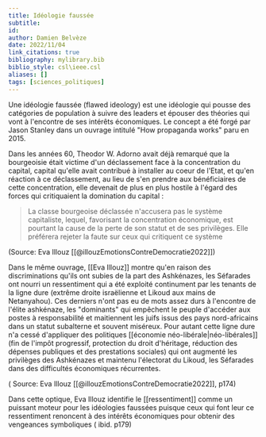 ```yaml
---
title: Idéologie faussée
subtitle:
id: 
author: Damien Belvèze
date: 2022/11/04
link_citations: true
bibliography: mylibrary.bib
biblio_style: csl\ieee.csl
aliases: []
tags: [sciences_politiques]
---
```


Une idéologie faussée (flawed ideology) est une idéologie qui pousse des catégories de population à suivre des leaders et épouser des théories qui vont à l'encontre de ses intérêts économiques. 
Le concept a été forgé par Jason Stanley dans un ouvrage intitulé "How propaganda works" paru en 2015. 

Dans les années 60, Theodor W. Adorno avait déjà remarqué que la bourgeoisie était victime d'un déclassement face à la concentration du capital, capital qu'elle avait contribué à installer au coeur de l'Etat, et qu'en réaction à ce déclassement, au lieu de s'en prendre aux bénéficiaires de cette concentration, elle devenait de plus en plus hostile à l'égard des forces qui critiquaient la domination du capital : 

> La classe bourgeoise déclassée n'accusera pas le système capitaliste, lequel, favorisant la concentration économique, est pourtant la cause de la perte de son statut et de ses privilèges. Elle préférera rejeter la faute sur ceux qui critiquent ce système

(Source: Eva Illouz  [[@illouzEmotionsContreDemocratie2022]])

Dans le même ouvrage, [[Eva Illouz]] montre qu'en raison des discriminations qu'ils ont subies de la part des Ashkénazes, les Séfarades ont nourri un ressentiment qui a été exploité continument par les tenants de la ligne dure (extrême droite israëlienne et Likoud aux mains de Netanyahou). Ces derniers n'ont pas eu de mots assez durs à l'encontre de l'élite ashkénaze, les "dominants" qui empêchent le peuple d'accéder aux postes à responsabilité et maitiennent les juifs issus des pays nord-africains dans un statut subalterne et souvent miséreux. 
Pour autant cette ligne dure n'a cessé d'appliquer des politiques [[économie néo-libérale|néo-libérales]] (fin de l'impôt progressif, protection du droit d'héritage, réduction des dépenses publiques et des prestations sociales) qui ont augmenté les privilèges des Ashkénazes et maintenu l'électorat du Likoud, les Séfarades dans des difficultés économiques récurrentes.

( Source: Eva Illouz [[@illouzEmotionsContreDemocratie2022]], p174)

Dans cette optique, Eva Illouz identifie le [[ressentiment]] comme un puissant moteur pour les idéologies faussées puisque ceux qui font leur ce ressentiment renoncent à des intérêts économiques pour obtenir des vengeances symboliques ( ibid. p179)






